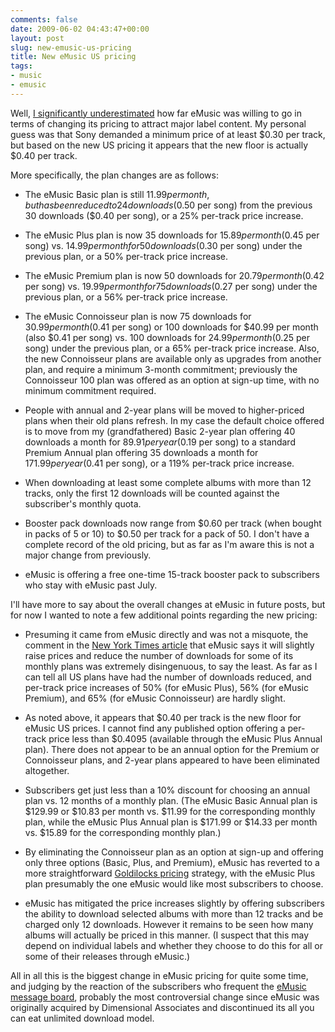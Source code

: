 ```yaml
---
comments: false
date: 2009-06-02 04:43:47+00:00
layout: post
slug: new-emusic-us-pricing
title: New eMusic US pricing
tags:
- music
- emusic
---
```


Well, [I significantly underestimated](http://swindleeeee.com/2009/06/01/emusic-to-offer-sony-back-catalog/) how far eMusic was willing to go in terms of changing its pricing to attract major label content. My personal guess was that Sony demanded a minimum price of at least $0.30 per track, but based on the new US pricing it appears that the new floor is actually $0.40 per track.

More specifically, the plan changes are as follows:




  * The eMusic Basic plan is still $11.99 per month, but has been reduced to 24 downloads ($0.50 per song) from the previous 30 downloads ($0.40 per song), or a 25% per-track price increase.


  * The eMusic Plus plan is now 35 downloads for $15.89 per month ($0.45 per song) vs. $14.99 per month for 50 downloads ($0.30 per song) under the previous plan, or a 50% per-track price increase.


  * The  eMusic Premium plan is now 50 downloads for $20.79 per month ($0.42 per song) vs. $19.99 per month for 75 downloads ($0.27 per song) under the previous plan, or a 56% per-track price increase.


  * The eMusic Connoisseur plan is now 75 downloads for $30.99 per month ($0.41 per song) or 100 downloads for $40.99 per month (also $0.41 per song) vs. 100 downloads for $24.99 per month ($0.25 per song) under the previous plan, or a 65% per-track price increase. Also, the new Connoisseur plans are available only as upgrades from another plan, and require a minimum 3-month commitment; previously the Connoisseur 100 plan was offered as an option at sign-up time, with no minimum commitment required.


  * People with annual and 2-year plans will be moved to higher-priced plans when their old plans refresh. In my case the default choice offered is to move from my (grandfathered) Basic 2-year plan offering 40 downloads a month for $89.91 per year ($0.19 per song) to a standard Premium Annual plan offering 35 downloads a month for $171.99 per year ($0.41 per song), or a 119% per-track price increase.


  * When downloading at least some complete albums with more than 12 tracks, only the first 12 downloads will be counted against the subscriber's monthly quota.


  * Booster pack downloads now range from $0.60 per track (when bought in packs of 5 or 10) to $0.50 per track for a pack of 50. I don't have a complete record of the old pricing, but as far as I'm aware this is not a major change from previously.


  * eMusic is offering a free one-time 15-track booster pack to subscribers who stay with eMusic past July.



I'll have more to say about the overall changes at eMusic in future posts, but for now I wanted to note a few additional points regarding the new pricing:


  * Presuming it came from eMusic directly and was not a misquote, the comment in the [New York Times article](http://www.nytimes.com/2009/06/01/technology/internet/01sony.html?_r=1&ref=media) that eMusic says it will slightly raise prices and reduce the number of downloads for some of its monthly plans was extremely disingenuous, to say the least. As far as I can tell all US plans have had the number of downloads reduced, and per-track price increases of 50% (for eMusic Plus), 56% (for eMusic Premium), and 65% (for eMusic Connoisseur) are hardly slight.

  * As noted above, it appears that $0.40 per track is the new floor for eMusic US prices. I cannot find any published option offering a per-track price less than $0.4095 (available through the eMusic Plus Annual plan). There does not appear to be an annual option for the Premium or Connoisseur plans, and 2-year plans appeared to have been eliminated altogether.


  * Subscribers get just less than a 10% discount for choosing an annual plan vs. 12 months of a monthly plan. (The eMusic Basic Annual plan is $129.99 or $10.83 per month vs. $11.99 for the corresponding monthly plan, while the eMusic Plus Annual plan is $171.99 or $14.33 per month vs. $15.89 for the corresponding monthly plan.)


  * By eliminating the Connoisseur plan as an option at sign-up and offering only three options (Basic, Plus, and Premium), eMusic has reverted to a more straightforward [Goldilocks pricing](http://swindleeeee.com/2006/08/27/emusic-pricing-part-1-goldilocks-and-the-three-plans/) strategy, with the eMusic Plus plan presumably the one eMusic would like most subscribers to choose.


  * eMusic has mitigated the price increases slightly by offering subscribers the ability to download selected albums with more than 12 tracks and be charged only 12 downloads. However it remains to be seen how many albums will actually be priced in this manner. (I suspect that this may depend on individual labels and whether they choose to do this for all or some of their releases through eMusic.)



All in all this is the biggest change in eMusic pricing for quite some time, and judging by the reaction of the subscribers who frequent the [eMusic message board](http://www.emusic.com/messageboard/TopicBrowse.html), probably the most controversial change since eMusic was originally acquired by Dimensional Associates and discontinued its all you can eat unlimited download model.

